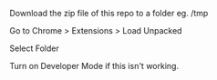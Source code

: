 Download the zip file of this repo to a folder eg. /tmp

Go to Chrome > Extensions > Load Unpacked

Select Folder

Turn on Developer Mode if this isn't working.
